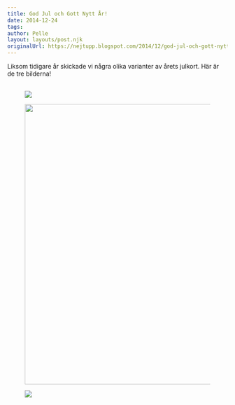 ```yaml
---
title: God Jul och Gott Nytt År!
date: 2014-12-24
tags: 	
author: Pelle
layout: layouts/post.njk
originalUrl: https://nejtupp.blogspot.com/2014/12/god-jul-och-gott-nytt-ar.html
---
```


Liksom tidigare år skickade vi några olika varianter av årets julkort. Här är de tre bilderna!<br><br>

<figure>
	<img src="../../../../img/Julfoto-PERK9141.jpg">
</figure>



<figure>
	<img src="../../../../img/Julfoto-PERK9222.jpg" height="640">
</figure>



<figure>
	<img src="../../../../img/Julfoto-PERK9084.jpg">
</figure>


